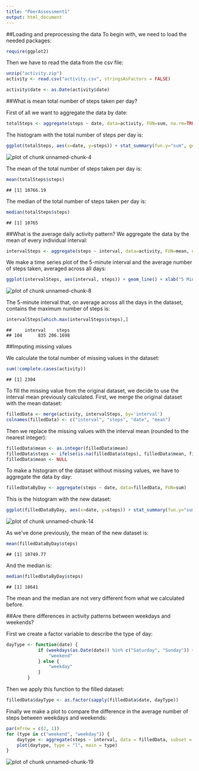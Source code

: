 ```yaml
---
title: "PeerAssessment1"
output: html_document
---
```


##Loading and preprocessing the data
To begin with, we need to load the needed packages:


```r
require(ggplot2)
```

Then we have to read the data from the csv file:


```r
unzip("activity.zip")
activity <- read.csv("activity.csv", stringsAsFactors = FALSE)

activity$date <- as.Date(activity$date)
```

##What is mean total number of steps taken per day?

First of all we want to aggregate the data by date:


```r
totalSteps <- aggregate(steps ~ date, data=activity, FUN=sum, na.rm=TRUE)
```

The histogram with the total number of steps per day is:


```r
ggplot(totalSteps, aes(x=date, y=steps)) + stat_summary(fun.y="sum", geom="bar") + xlab("Date") + ylab("Total number of steps") 
```

![plot of chunk unnamed-chunk-4](figure/unnamed-chunk-4-1.png) 


The mean of the total number of steps taken per day is:


```r
mean(totalSteps$steps)
```

```
## [1] 10766.19
```


The median of the total number of steps taken per day is:


```r
median(totalSteps$steps)
```

```
## [1] 10765
```


##What is the average daily activity pattern?
We aggregate the data by the mean of every individual interval:


```r
intervalSteps <- aggregate(steps ~ interval, data=activity, FUN=mean, na.rm=TRUE)
```

We make a time series plot of the 5-minute interval and the average number of steps taken, averaged across all days:


```r
ggplot(intervalSteps, aes(interval, steps)) + geom_line() + xlab("5 Minute Interval") + ylab("Average Number of Steps")
```

![plot of chunk unnamed-chunk-8](figure/unnamed-chunk-8-1.png) 


The 5-minute interval that, on average across all the days in the dataset, contains the maximum number of steps is:


```r
intervalSteps[which.max(intervalSteps$steps),]
```

```
##     interval    steps
## 104      835 206.1698
```

##Imputing missing values

We calculate the total number of missing values in the dataset:


```r
sum(!complete.cases(activity))
```

```
## [1] 2304
```

To fill the missing value from the original dataset, we decide to use the interval mean previously calculated.
First, we merge the original dataset with the mean dataset:


```r
filledData <- merge(activity, intervalSteps, by='interval')
colnames(filledData) <- c("interval", "steps", "date", "mean")
```

Then we replace the missing values with the interval mean (rounded to the nearest integer):

```r
filledData$mean <- as.integer(filledData$mean)
filledData$steps <- ifelse(is.na(filledData$steps), filledData$mean, filledData$steps)
filledData$mean <- NULL
```

To make a histogram of the dataset without missing values, we have to aggregate the data by day:


```r
filledDataByDay <- aggregate(steps ~ date, data=filledData, FUN=sum)
```

This is the histogram with the new dataset:


```r
ggplot(filledDataByDay, aes(x=date, y=steps)) + stat_summary(fun.y="sum", geom="bar") + xlab("Date") + ylab("Total number of steps")
```

![plot of chunk unnamed-chunk-14](figure/unnamed-chunk-14-1.png) 

As we've done previously, the mean of the new dataset is:


```r
mean(filledDataByDay$steps)
```

```
## [1] 10749.77
```

And the median is:

```r
median(filledDataByDay$steps)
```

```
## [1] 10641
```

The mean and the median are not very different from what we calculated before.

##Are there differences in activity patterns between weekdays and weekends?

First we create a factor variable to describe the type of day:

```r
dayType <- function(date) {
            if (weekdays(as.Date(date)) %in% c("Saturday", "Sunday")) {
                "weekend"
            } else {
                "weekday"
            }
        }
```

Then we apply this function to the filled dataset:

```r
filledData$dayType <- as.factor(sapply(filledData$date, dayType))
```

Finally we make a plot to compare the difference in the average number of steps between weekdays and weekends:


```r
par(mfrow = c(2, 1))
for (type in c("weekend", "weekday")) {
    daytype <- aggregate(steps ~ interval, data = filledData, subset = filledData$dayType == type, FUN = mean)
    plot(daytype, type = "l", main = type)
}
```

![plot of chunk unnamed-chunk-19](figure/unnamed-chunk-19-1.png) 
